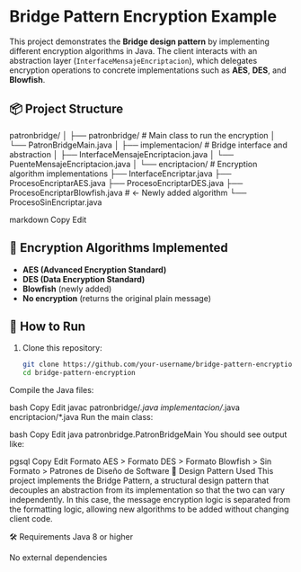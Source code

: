 # Bridge Pattern Encryption Example

This project demonstrates the **Bridge design pattern** by implementing different encryption algorithms in Java. The client interacts with an abstraction layer (`InterfaceMensajeEncriptacion`), which delegates encryption operations to concrete implementations such as **AES**, **DES**, and **Blowfish**.

## 📦 Project Structure

patronbridge/
│
├── patronbridge/ # Main class to run the encryption
│ └── PatronBridgeMain.java
│
├── implementacion/ # Bridge interface and abstraction
│ ├── InterfaceMensajeEncriptacion.java
│ └── PuenteMensajeEncriptacion.java
│
└── encriptacion/ # Encryption algorithm implementations
├── InterfaceEncriptar.java
├── ProcesoEncriptarAES.java
├── ProcesoEncriptarDES.java
├── ProcesoEncriptarBlowfish.java # ← Newly added algorithm
└── ProcesoSinEncriptar.java

markdown
Copy
Edit

## 🔐 Encryption Algorithms Implemented

- **AES (Advanced Encryption Standard)**
- **DES (Data Encryption Standard)**
- **Blowfish** (newly added)
- **No encryption** (returns the original plain message)

## 🚀 How to Run

1. Clone this repository:
   ```bash
   git clone https://github.com/your-username/bridge-pattern-encryption.git
   cd bridge-pattern-encryption
Compile the Java files:

bash
Copy
Edit
javac patronbridge/*.java implementacion/*.java encriptacion/*.java
Run the main class:

bash
Copy
Edit
java patronbridge.PatronBridgeMain
You should see output like:

pgsql
Copy
Edit
Formato AES > <Encrypted AES message>
Formato DES > <Encrypted DES message>
Formato Blowfish > <Encrypted Blowfish message>
Sin Formato > <Curso><Nombre>Patrones de Diseño de Software</Nombre></Curso>
🧠 Design Pattern Used
This project implements the Bridge Pattern, a structural design pattern that decouples an abstraction from its implementation so that the two can vary independently. In this case, the message encryption logic is separated from the formatting logic, allowing new algorithms to be added without changing client code.

🛠 Requirements
Java 8 or higher

No external dependencies


